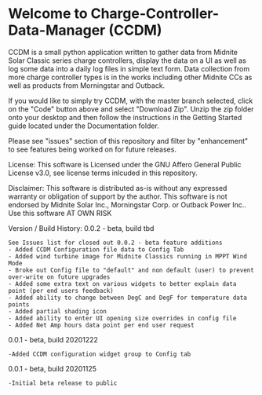 # Welcome to Charge-Controller-Data-Manager (CCDM)

CCDM is a small python application written to gather data from Midnite Solar Classic series charge controllers, display the data on a UI as well as log some 
data into a daily log files in simple text form.
Data collection from more charge controller types is in the works including other Midnite CCs as well as products from Morningstar and Outback.

If you would like to simply try CCDM, with the master branch selected, click on the "Code" button above and select "Download Zip".
Unzip the zip folder onto your desktop and then follow the instructions in the Getting Started guide located under the Documentation folder.

Please see "issues" section of this repository and filter by "enhancement" to see features being worked on for future releases.

License:
This software is Licensed under the GNU Affero General Public License v3.0, see license terms inlcuded in this repository.

Disclaimer:
This software is distributed as-is without any expressed warranty or obligation of support by the author.
This software is not endorsed by Midnite Solar Inc., Morningstar Corp. or Outback Power Inc..
Use this software AT OWN RISK



Version / Build History:
0.0.2 - beta, build tbd

	See Issues list for closed out 0.0.2 - beta feature additions 
	- Added CCDM Configuration file data to Config Tab
	- Added wind turbine image for Midnite Classics running in MPPT Wind Mode
	- Broke out Config file to "default" and non default (user) to prevent over-write on future upgrades
	- Added some extra text on various widgets to better explain data point (per end users feedback)
	- Added ability to change between DegC and DegF for temperature data points
	- Added partial shading icon
	- Added ability to enter UI opening size overrides in config file
	- Added Net Amp hours data point per end user request	

0.0.1 - beta, build 20201222

 	-Added CCDM configuration widget group to Config tab 
  
0.0.1 - beta, build 20201125

 	-Initial beta release to public



